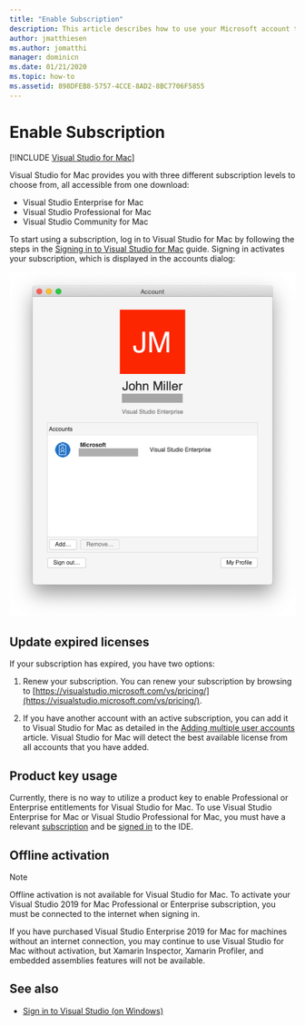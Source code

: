 ```yaml
---
title: "Enable Subscription"
description: This article describes how to use your Microsoft account to enable your subscription and unlock features in Visual Studio for Mac
author: jmatthiesen
ms.author: jomatthi
manager: dominicn
ms.date: 01/21/2020
ms.topic: how-to
ms.assetid: 898DFEB8-5757-4CCE-8AD2-8BC7706F5855
---
```

# Enable Subscription

 [!INCLUDE [Visual Studio for Mac](~/includes/applies-to-version/vs-mac-only.md)]

Visual Studio for Mac provides you with three different subscription levels to choose from, all accessible from one download:

* Visual Studio Enterprise for Mac
* Visual Studio Professional for Mac
* Visual Studio Community for Mac

To start using a subscription, log in to Visual Studio for Mac by following the steps in the [Signing in to Visual Studio for Mac](signing-in.md) guide. Signing in activates your subscription, which is displayed in the accounts dialog:

![Show user license dialog](media/user-accounts-login.png)

## Update expired licenses

If your subscription has expired, you have two options:

1. Renew your subscription. You can renew your subscription by browsing to [https://visualstudio.microsoft.com/vs/pricing/](https://visualstudio.microsoft.com/vs/pricing/).

2. If you have another account with an active subscription, you can add it to Visual Studio for Mac as detailed in the [Adding multiple user accounts](signing-in.md) article. Visual Studio for Mac will detect the best available license from all accounts that you have added.

## Product key usage

Currently, there is no way to utilize a product key to enable Professional or Enterprise entitlements for Visual Studio for Mac. To use Visual Studio Enterprise for Mac or Visual Studio Professional for Mac, you must have a relevant [subscription](https://visualstudio.microsoft.com/subscriptions/) and be [signed in](signing-in.md) to the IDE.

## Offline activation

> [!NOTE]
> Offline activation is not available for Visual Studio for Mac.
> To activate your Visual Studio 2019 for Mac Professional or Enterprise subscription, you must be connected to the internet when signing in.

If you have purchased Visual Studio Enterprise 2019 for Mac for machines without an internet connection, you may continue to use Visual Studio for Mac without activation, but Xamarin Inspector, Xamarin Profiler, and embedded assemblies features will not be available.

## See also

- [Sign in to Visual Studio (on Windows)](/visualstudio/ide/signing-in-to-visual-studio)